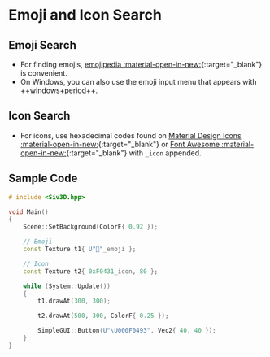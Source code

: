 # Emoji and Icon Search

## Emoji Search

- For finding emojis, [emojipedia :material-open-in-new:](https://emojipedia.org/){:target="_blank"} is convenient.
- On Windows, you can also use the emoji input menu that appears with ++windows+period++.

## Icon Search

- For icons, use hexadecimal codes found on [Material Design Icons :material-open-in-new:](https://pictogrammers.com/library/mdi/){:target="_blank"} or [Font Awesome :material-open-in-new:](https://fontawesome.com/v5/search?o=r&m=free){:target="_blank"} with `_icon` appended.

## Sample Code

```cpp
# include <Siv3D.hpp>

void Main()
{
	Scene::SetBackground(ColorF{ 0.92 });

	// Emoji
	const Texture t1{ U"🍔"_emoji };

	// Icon
	const Texture t2{ 0xF0431_icon, 80 };

	while (System::Update())
	{
		t1.drawAt(300, 300);

		t2.drawAt(500, 300, ColorF{ 0.25 });

		SimpleGUI::Button(U"\U000F0493", Vec2{ 40, 40 });
	}
}
```